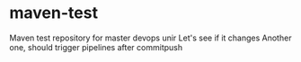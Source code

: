 # maven-test
Maven test repository for master devops unir
Let's see if it changes
Another one, should trigger pipelines after commitpush
